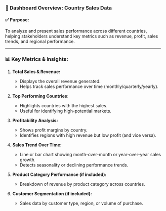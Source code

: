 ### 🧾 **Dashboard Overview: Country Sales Data**

#### ✅ **Purpose:**

To analyze and present sales performance across different countries, helping stakeholders understand key metrics such as revenue, profit, sales trends, and regional performance.

---

### 📊 **Key Metrics & Insights:**

1. **Total Sales & Revenue:**

   * Displays the overall revenue generated.
   * Helps track sales performance over time (monthly/quarterly/yearly).

2. **Top Performing Countries:**

   * Highlights countries with the highest sales.
   * Useful for identifying high-potential markets.

3. **Profitability Analysis:**

   * Shows profit margins by country.
   * Identifies regions with high revenue but low profit (and vice versa).

4. **Sales Trend Over Time:**

   * Line or bar chart showing month-over-month or year-over-year sales growth.
   * Detects seasonality or declining performance trends.

5. **Product Category Performance (if included):**

   * Breakdown of revenue by product category across countries.

6. **Customer Segmentation (if included):**

   * Sales data by customer type, region, or volume of purchase.

